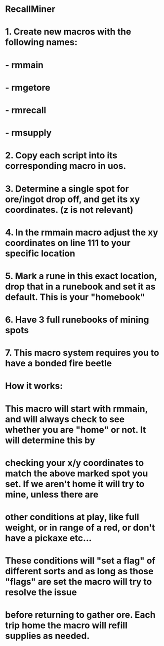 # RecallMiner

# 1. Create new macros with the following names:
# - rmmain
# - rmgetore
# - rmrecall
# - rmsupply
# 
# 2. Copy each script into its corresponding macro in uos. 
# 3. Determine a single spot for ore/ingot drop off, and get its xy coordinates. (z is not relevant)
# 4. In the rmmain macro adjust the xy coordinates on line 111 to your specific location
# 5. Mark a rune in this exact location, drop that in a runebook and set it as default. This is your "homebook"
# 6. Have 3 full runebooks of mining spots
# 7. This macro system requires you to have a bonded fire beetle

# How it works:
# This macro will start with rmmain, and will always check to see whether you are "home" or not. It will determine this by
# checking your x/y coordinates to match the above marked spot you set. If we aren't home it will try to mine, unless there are 
# other conditions at play, like full weight, or in range of a red, or don't have a pickaxe etc...
# These conditions will "set a flag" of different sorts and as long as those "flags" are set the macro will try to resolve the issue
# before returning to gather ore. Each trip home the macro will refill supplies as needed.
